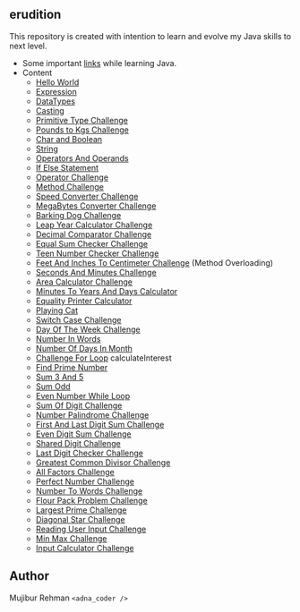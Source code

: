 erudition
--

This repository is created with intention to learn and evolve my Java skills to next level.

- Some important [links](https://github.com/mujib2953/erudition/tree/master/src/com/learning/Links) while learning Java.
- Content    
    - [Hello World](https://github.com/mujib2953/erudition/tree/master/src/com/learning/days001to020/days001)
    - [Expression](https://github.com/mujib2953/erudition/tree/master/src/com/learning/days001to020/days002)
    - [DataTypes](https://github.com/mujib2953/erudition/tree/master/src/com/learning/days001to020/days003)
    - [Casting](https://github.com/mujib2953/erudition/tree/master/src/com/learning/days001to020/days004)
    - [Primitive Type Challenge](https://github.com/mujib2953/erudition/tree/master/src/com/learning/days001to020/days005)
    - [Pounds to Kgs Challenge](https://github.com/mujib2953/erudition/tree/master/src/com/learning/days001to020/days006)
    - [Char and Boolean](https://github.com/mujib2953/erudition/tree/master/src/com/learning/days001to020/days007)
    - [String](https://github.com/mujib2953/erudition/tree/master/src/com/learning/days001to020/days008)
    - [Operators And Operands](https://github.com/mujib2953/erudition/tree/master/src/com/learning/days001to020/days009)
    - [If Else Statement](https://github.com/mujib2953/erudition/tree/master/src/com/learning/days001to020/days010)
    - [Operator Challenge](https://github.com/mujib2953/erudition/tree/master/src/com/learning/days001to020/days011)
    - [Method Challenge](https://github.com/mujib2953/erudition/tree/master/src/com/learning/days001to020/days012)
    - [Speed Converter Challenge](https://github.com/mujib2953/erudition/tree/master/src/com/learning/days001to020/days013)
    - [MegaBytes Converter Challenge](https://github.com/mujib2953/erudition/tree/master/src/com/learning/days001to020/days014)
    - [Barking Dog Challenge](https://github.com/mujib2953/erudition/tree/master/src/com/learning/days001to020/days015)
    - [Leap Year Calculator Challenge](https://github.com/mujib2953/erudition/tree/master/src/com/learning/days001to020/days016)
    - [Decimal Comparator Challenge](https://github.com/mujib2953/erudition/tree/master/src/com/learning/days001to020/days017)
    - [Equal Sum Checker Challenge](https://github.com/mujib2953/erudition/tree/master/src/com/learning/days001to020/days018)
    - [Teen Number Checker Challenge](https://github.com/mujib2953/erudition/tree/master/src/com/learning/days001to020/days019)
    - [Feet And Inches To Centimeter Challenge](https://github.com/mujib2953/erudition/tree/master/src/com/learning/days001to020/days020) (Method Overloading)
    - [Seconds And Minutes Challenge](https://github.com/mujib2953/erudition/tree/master/src/com/learning/days021to040/days021)
    - [Area Calculator Challenge](https://github.com/mujib2953/erudition/tree/master/src/com/learning/days021to040/days022)
    - [Minutes To Years And Days Calculator](https://github.com/mujib2953/erudition/tree/master/src/com/learning/days021to040/days023)
    - [Equality Printer Calculator](https://github.com/mujib2953/erudition/tree/master/src/com/learning/days021to040/days024)
    - [Playing Cat](https://github.com/mujib2953/erudition/tree/master/src/com/learning/days021to040/days025)
    - [Switch Case Challenge](https://github.com/mujib2953/erudition/tree/master/src/com/learning/days021to040/days026)
    - [Day Of The Week Challenge](https://github.com/mujib2953/erudition/tree/master/src/com/learning/days021to040/days027)
    - [Number In Words](https://github.com/mujib2953/erudition/tree/master/src/com/learning/days021to040/days028)
    - [Number Of Days In Month](https://github.com/mujib2953/erudition/tree/master/src/com/learning/days021to040/days029)
    - [Challenge For Loop](https://github.com/mujib2953/erudition/tree/master/src/com/learning/days021to040/days030) calculateInterest
    - [Find Prime Number](https://github.com/mujib2953/erudition/tree/master/src/com/learning/days021to040/days031)
    - [Sum 3 And 5](https://github.com/mujib2953/erudition/tree/master/src/com/learning/days021to040/days032)
    - [Sum Odd](https://github.com/mujib2953/erudition/tree/master/src/com/learning/days021to040/days033)
    - [Even Number While Loop](https://github.com/mujib2953/erudition/tree/master/src/com/learning/days021to040/days034)
    - [Sum Of Digit Challenge](https://github.com/mujib2953/erudition/tree/master/src/com/learning/days021to040/days035)
    - [Number Palindrome Challenge](https://github.com/mujib2953/erudition/tree/master/src/com/learning/days021to040/days036)
    - [First And Last Digit Sum Challenge](https://github.com/mujib2953/erudition/tree/master/src/com/learning/days021to040/days037)
    - [Even Digit Sum Challenge](https://github.com/mujib2953/erudition/tree/master/src/com/learning/days021to040/days038)
    - [Shared Digit Challenge](https://github.com/mujib2953/erudition/tree/master/src/com/learning/days021to040/days039)
    - [Last Digit Checker Challenge](https://github.com/mujib2953/erudition/tree/master/src/com/learning/days021to040/days040)
    - [Greatest Common Divisor Challenge](https://github.com/mujib2953/erudition/tree/master/src/com/learning/days041to060/days041)
    - [All Factors Challenge](https://github.com/mujib2953/erudition/tree/master/src/com/learning/days041to060/days042)
    - [Perfect Number Challenge](https://github.com/mujib2953/erudition/tree/master/src/com/learning/days041to060/days043)
    - [Number To Words Challenge](https://github.com/mujib2953/erudition/tree/master/src/com/learning/days041to060/days044)
    - [Flour Pack Problem Challenge](https://github.com/mujib2953/erudition/tree/master/src/com/learning/days041to060/days045)
    - [Largest Prime Challenge](https://github.com/mujib2953/erudition/tree/master/src/com/learning/days041to060/days046)
    - [Diagonal Star Challenge](https://github.com/mujib2953/erudition/tree/master/src/com/learning/days041to060/days047)
    - [Reading User Input Challenge](https://github.com/mujib2953/erudition/tree/master/src/com/learning/days041to060/days048)
    - [Min Max Challenge](https://github.com/mujib2953/erudition/tree/master/src/com/learning/days041to060/days049)
    - [Input Calculator Challenge](https://github.com/mujib2953/erudition/tree/master/src/com/learning/days041to060/days050)
    
Author
-
Mujibur Rehman `<adna_coder />` 
